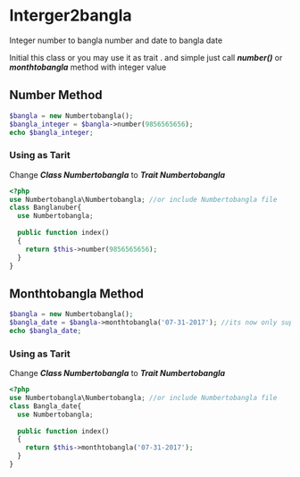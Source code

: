 # Interger2bangla

Integer number to bangla number and date to bangla date

Initial this class or you may use it as trait . and simple just call ***number()*** or ***monthtobangla*** method with integer value

## Number Method

```PHP
$bangla = new Numbertobangla();
$bangla_integer = $bangla->number(9856565656);
echo $bangla_integer;
```
### Using as Tarit

Change ***Class Numbertobangla*** to ***Trait Numbertobangla***

```PHP
<?php 
use Numbertobangla\Numbertobangla; //or include Numbertobangla file
class Banglanuber{
  use Numbertobangla;
  
  public function index()
  {
    return $this->number(9856565656);
  }
}

```
## Monthtobangla Method ##


```PHP
$bangla = new Numbertobangla();
$bangla_date = $bangla->monthtobangla('07-31-2017'); //its now only support mm-dd-yyy and dd--mm-yyy formate
echo $bangla_date;
```
### Using as Tarit

Change ***Class Numbertobangla*** to ***Trait Numbertobangla***

```PHP
<?php 
use Numbertobangla\Numbertobangla; //or include Numbertobangla file
class Bangla_date{
  use Numbertobangla;
  
  public function index()
  {
    return $this->monthtobangla('07-31-2017');
  }
}

```



